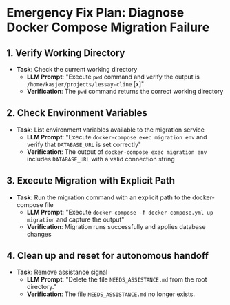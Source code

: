 # Emergency Fix Plan: Diagnose Docker Compose Migration Failure

## 1. Verify Working Directory
- **Task**: Check the current working directory
  - **LLM Prompt**: "Execute `pwd` command and verify the output is `/home/kasjer/projects/lessay-cline` [x]"
  - **Verification**: The `pwd` command returns the correct working directory

## 2. Check Environment Variables
- **Task**: List environment variables available to the migration service
  - **LLM Prompt**: "Execute `docker-compose exec migration env` and verify that `DATABASE_URL` is set correctly"
  - **Verification**: The output of `docker-compose exec migration env` includes `DATABASE_URL` with a valid connection string

## 3. Execute Migration with Explicit Path
- **Task**: Run the migration command with an explicit path to the docker-compose file
  - **LLM Prompt**: "Execute `docker-compose -f docker-compose.yml up migration` and capture the output"
  - **Verification**: Migration runs successfully and applies database changes

## 4. Clean up and reset for autonomous handoff
- **Task**: Remove assistance signal
  - **LLM Prompt**: "Delete the file `NEEDS_ASSISTANCE.md` from the root directory."
  - **Verification**: The file `NEEDS_ASSISTANCE.md` no longer exists.